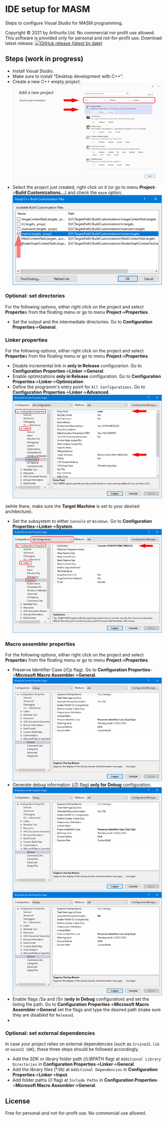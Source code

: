 # IDE setup for MASM
Steps to configure Visual Studio for MASM programming.

Copyright © 2021 by Arthurits Ltd. No commercial nor profit use allowed. This software is provided only for personal and not-for-profit use.
Download latest release: [![GitHub release (latest by date)](https://img.shields.io/github/v/release/arthurits/AssemblySnippets)](https://github.com/arthurits/AssemblySnippets/releases)

## Steps (work in progress)
* Install Visual Studio.
* Make sure to install "Desktop development with C++".
* Create a new C++ empty project.
![Screenshot](/IDE%20Setup/Media/Screenshot02.png?raw=true "Empty project")
* Select the project just created, right click on it (or go to menu **Project**->**Build Customizations...**) and check the `masm` option.
![Screenshot](/IDE%20Setup/Media/Screenshot03.png?raw=true "Target .masm")

### Optional: set directories
For the following options, either right click on the project and select **Propertie**s from the floating menu or go to menu **Project**->**Properties**.
* Set the output and the intermediate directories. Go to **Configuration Properties**->**General**.

### Linker properties
For the following options, either right click on the project and select **Propertie**s from the floating menu or go to menu **Project**->**Properties**.
* Disable incremental link in **only in Release** configurarion. Go to **Configuration Properties**->**Linker**->**General**.
* Enable optimizations **only in Release** configuration. Go to **Configuration Properties**->**Linker**->**Optimization**
* Define the programm's entry point for `All Configurations`. Go to **Configuration Properties**->**Linker**->**Advanced**.
![Screenshot](/IDE%20Setup/Media/Screenshot05.png?raw=true "Define entry point")

(while there, make sure the **Target Machine** is set to your desired architecture).
* Set the subsystem to either `Console` or `Windows`. Go to **Configuration Properties**->**Linker**->**System**.
![Screenshot](/IDE%20Setup/Media/Screenshot06.png?raw=true "Linker subsystem")

### Macro assembler properties
For the following options, either right click on the project and select **Propertie**s from the floating menu or go to menu **Project**->**Properties**.
* Preserve Identifier Case (/Cp flag). Go to **Configuration Properties**->**Microsoft Macro Assembler**->**General**.
![Screenshot](/IDE%20Setup/Media/Screenshot07-Debug.png?raw=true "Preserve identifier case")
* Generate debug information (/Zi flag) **only for Debug** configuration.
![Screenshot](/IDE%20Setup/Media/Screenshot07-Debug.png?raw=true "Generate debug information")
![Screenshot](/IDE%20Setup/Media/Screenshot07-Release.png?raw=true "Don't generate debug information in release mode")
* Enable flags /Sa and /Sn (**only in Debug** configuration) and set the listing file path. Go to **Configuration Properties**->**Microsoft Macro Assembler**->**General** set the flags and type the desired path (make sure they are disabled for `Release`).
* 

### Optional: set external dependencies
In case your project relies on external dependencies (such as `Irvine32.lib` or `masm32 SDK`), these three steps should be followed accordingly.
* Add the SDK or library folder path (/LIBPATH flag) at `Additional Library Directories` in **Configuration Properties**->**Linker**->**General**.
* Add the library files (*.lib) at `Additional Dependencies` in **Configuration Properties**->**Linker**->**Input**.
* Add folder paths (/I flag) at `Include Paths` in **Configuration Properties**->**Microsoft Macro Assembler**->**General**.

## License
Free for personal and not-for-profit use.
No commercial use allowed.
